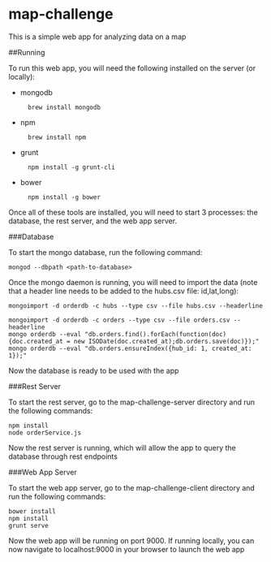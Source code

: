 map-challenge
=============

This is a simple web app for analyzing data on a map

##Running

To run this web app, you will need the following installed on the server (or locally):

* mongodb

        brew install mongodb

* npm

        brew install npm

* grunt

        npm install -g grunt-cli

* bower

        npm install -g bower

Once all of these tools are installed, you will need to start 3 processes: the database, the rest server, and the web app server.

###Database

To start the mongo database, run the following command:

    mongod --dbpath <path-to-database>

Once the mongo daemon is running, you will need to import the data (note that a header line needs to be added to the hubs.csv file: id,lat,long):

    mongoimport -d orderdb -c hubs --type csv --file hubs.csv --headerline

    mongoimport -d orderdb -c orders --type csv --file orders.csv --headerline
    mongo orderdb --eval "db.orders.find().forEach(function(doc){doc.created_at = new ISODate(doc.created_at);db.orders.save(doc)});"
    mongo orderdb --eval "db.orders.ensureIndex({hub_id: 1, created_at: 1});"

Now the database is ready to be used with the app

###Rest Server

To start the rest server, go to the map-challenge-server directory and run the following commands:

    npm install
    node orderService.js

Now the rest server is running, which will allow the app to query the database through rest endpoints

###Web App Server

To start the web app server, go to the map-challenge-client directory and run the following commands:

    bower install
    npm install
    grunt serve

Now the web app will be running on port 9000. If running locally, you can now navigate to localhost:9000 in your browser to launch the web app
